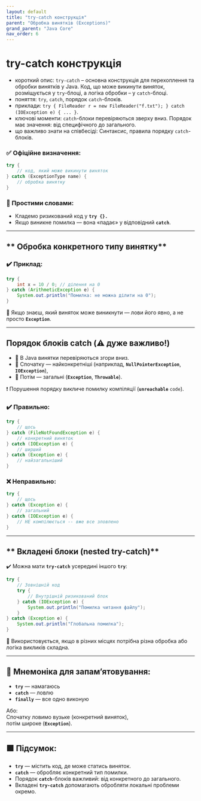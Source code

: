```yaml
---
layout: default
title: "try-catch конструкція"
parent: "Обробка винятків (Exceptions)"
grand_parent: "Java Core"
nav_order: 6
---
```


# try-catch конструкція

*   короткий опис: `try-catch` – основна конструкція для перехоплення та обробки винятків у Java. Код, що може викинути виняток, розміщується у `try`-блоці, а логіка обробки – у `catch`-блоці.
*   поняття: `try`, `catch`, порядок `catch`-блоків.
*   приклади: `try { FileReader r = new FileReader("f.txt"); } catch (IOException e) { ... }`.
*   ключові моменти: `catch`-блоки перевіряються зверху вниз. Порядок має значення: від специфічного до загального.
*   що важливо знати на співбесіді: Синтаксис, правила порядку `catch`-блоків.

### **✅ Офіційне визначення:**

```java
try {
    // код, який може викинути виняток
} catch (ExceptionType name) {
    // обробка винятку
}
```

### **🧠 Простими словами:**

* Кладемо ризикований код у **`try {}.`**
* Якщо виникне помилка — вона «падає» у відповідний **`catch`**.

---

## ** Обробка конкретного типу винятку**

### **✔️ Приклад:**

```java
try {
    int x = 10 / 0; // ділення на 0
} catch (ArithmeticException e) {
    System.out.println("Помилка: не можна ділити на 0");
}
```

📌 Якщо знаєш, який виняток може виникнути — лови його явно, а не просто **`Exception`**.

---

## **Порядок блоків catch (⚠️ дуже важливо\!)**

* 🔸 В Java винятки перевіряються згори вниз.
* 🔹 Спочатку — найконкретніші (наприклад, **`NullPointerException`**, **`IOException`**),
* 🔹 Потім — загальні (**`Exception`**, **`Throwable`**).

❗ Порушення порядку викличе помилку компіляції (**`unreachable`** `code`).

### **✔️ Правильно:**

```java
try {
    // щось
} catch (FileNotFoundException e) {
    // конкретний виняток
} catch (IOException e) {
    // ширший
} catch (Exception e) {
    // найзагальніший
}
```

### **❌ Неправильно:**

```java
try {
    // щось
} catch (Exception e) {
    // загальний
} catch (IOException e) {
    // НЕ компілюється -- вже все зловлено
}
```

---

## ** Вкладені блоки (nested try-catch)**

✔️ Можна мати **`try-catch`** усередині іншого **`try`**:

```java
try {
    // Зовнішній код
    try {
        // Внутрішній ризикований блок
    } catch (IOException e) {
        System.out.println("Помилка читання файлу");
    }
} catch (Exception e) {
    System.out.println("Глобальна помилка");
}
```

📌 Використовується, якщо в різних місцях потрібна різна обробка або логіка викликів складна.

---

## **🧠 Мнемоніка для запам’ятовування:**

* **`try`** — намагаюсь
* **`catch`** — ловлю
* **`finally`** — все одно виконую

Або:  
Спочатку ловимо вузьке (конкретний виняток),  
потім широке (**`Exception`**).

---

## **🟩 Підсумок:**

* **`try`** — містить код, де може статись виняток.
* **`catch`** — обробляє конкретний тип помилки.
* Порядок **`catch`**\-блоків важливий: від конкретного до загального.
* Вкладені **`try-catch`** допомагають обробляти локальні проблеми окремо.